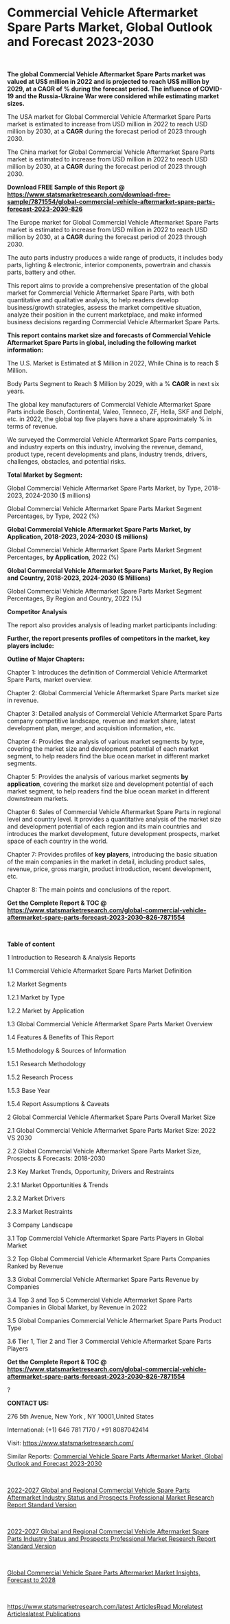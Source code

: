 <h1>Commercial Vehicle Aftermarket Spare Parts Market, Global Outlook and Forecast 2023-2030</h1><br/><p><strong>The global Commercial Vehicle Aftermarket Spare Parts market was valued at US$ million in 2022 and is projected to reach US$ million by 2029, at a <strong>CAGR</strong> of % during the forecast period. The influence of COVID-19 and the Russia-Ukraine War were considered while estimating market sizes.</strong></p>
 
 
 
 <p>The USA market for Global Commercial Vehicle Aftermarket Spare Parts market is estimated to increase from USD million in 2022 to reach USD million by 2030, at a <strong>CAGR</strong> during the forecast period of 2023 through 2030.</p>
 
 
 
 <p>The China market for Global Commercial Vehicle Aftermarket Spare Parts market is estimated to increase from USD million in 2022 to reach USD million by 2030, at a <strong>CAGR</strong> during the forecast period of 2023 through 2030.</p>
 
 
 
 <p><strong>Download FREE Sample of this Report @ <a href="https://www.statsmarketresearch.com/download-free-sample/7871554/global-commercial-vehicle-aftermarket-spare-parts-forecast-2023-2030-826">https://www.statsmarketresearch.com/download-free-sample/7871554/global-commercial-vehicle-aftermarket-spare-parts-forecast-2023-2030-826</a></strong></p>
 
 
 
 <p>The Europe market for Global Commercial Vehicle Aftermarket Spare Parts market is estimated to increase from USD million in 2022 to reach USD million by 2030, at a <strong>CAGR</strong> during the forecast period of 2023 through 2030.</p>
 
 
 
 <p>The auto parts industry produces a wide range of products, it includes body parts, lighting & electronic, interior components, powertrain and chassis parts, battery and other.</p>
 
 
 
 <p>This report aims to provide a comprehensive presentation of the global market for Commercial Vehicle Aftermarket Spare Parts, with both quantitative and qualitative analysis, to help readers develop business/growth strategies, assess the market competitive situation, analyze their position in the current marketplace, and make informed business decisions regarding Commercial Vehicle Aftermarket Spare Parts.</p>
 
 
 
 <p><strong>This report contains market size and forecasts of Commercial Vehicle Aftermarket Spare Parts in global, including the following market information:</strong></p>
 
 
 
 <p>The U.S. Market is Estimated at $ Million in 2022, While China is to reach $ Million.</p>
 
 
 
 <p>Body Parts Segment to Reach $ Million by 2029, with a % <strong>CAGR</strong> in next six years.</p>
 
 
 
 <p>The global key manufacturers of Commercial Vehicle Aftermarket Spare Parts include Bosch, Continental, Valeo, Tenneco, ZF, Hella, SKF and Delphi, etc. in 2022, the global top five players have a share approximately % in terms of revenue.</p>
 
 
 
 <p>We surveyed the Commercial Vehicle Aftermarket Spare Parts companies, and industry experts on this industry, involving the revenue, demand, product type, recent developments and plans, industry trends, drivers, challenges, obstacles, and potential risks.</p>
 
 
 
 <p><strong>Total Market by Segment:</strong></p>
 
 
 
 <p>Global Commercial Vehicle Aftermarket Spare Parts Market, by Type, 2018-2023, 2024-2030 ($ millions)</p>
 
 
 
 <p>Global Commercial Vehicle Aftermarket Spare Parts Market Segment Percentages, by Type, 2022 (%)</p>
 
 
 
 <p><strong>Global Commercial Vehicle Aftermarket Spare Parts Market, <strong>by Application</strong>, 2018-2023, 2024-2030 ($ millions)</strong></p>
 
 
 
 <p>Global Commercial Vehicle Aftermarket Spare Parts Market Segment Percentages, <strong>by Application</strong>, 2022 (%)</p>
 
 
 
 <p><strong>Global Commercial Vehicle Aftermarket Spare Parts Market, By Region and Country, 2018-2023, 2024-2030 ($ Millions)</strong></p>
 
 
 
 <p>Global Commercial Vehicle Aftermarket Spare Parts Market Segment Percentages, By Region and Country, 2022 (%)</p>
 
 
 
 <p><strong>Competitor Analysis</strong></p>
 
 
 
 <p>The report also provides analysis of leading market participants including:</p>
 
 
 
 <p><strong>Further, the report presents profiles of competitors in the market, <strong>key players</strong> include:</strong></p>
 
 
 
 <p><strong>Outline of Major Chapters:</strong></p>
 
 
 
 <p>Chapter 1: Introduces the definition of Commercial Vehicle Aftermarket Spare Parts, market overview.</p>
 
 
 
 <p>Chapter 2: Global Commercial Vehicle Aftermarket Spare Parts market size in revenue.</p>
 
 
 
 <p>Chapter 3: Detailed analysis of Commercial Vehicle Aftermarket Spare Parts company competitive landscape, revenue and market share, latest development plan, merger, and acquisition information, etc.</p>
 
 
 
 <p>Chapter 4: Provides the analysis of various market segments by type, covering the market size and development potential of each market segment, to help readers find the blue ocean market in different market segments.</p>
 
 
 
 <p>Chapter 5: Provides the analysis of various market segments <strong>by application</strong>, covering the market size and development potential of each market segment, to help readers find the blue ocean market in different downstream markets.</p>
 
 
 
 <p>Chapter 6: Sales of Commercial Vehicle Aftermarket Spare Parts in regional level and country level. It provides a quantitative analysis of the market size and development potential of each region and its main countries and introduces the market development, future development prospects, market space of each country in the world.</p>
 
 
 
 <p>Chapter 7: Provides profiles of <strong>key players</strong>, introducing the basic situation of the main companies in the market in detail, including product sales, revenue, price, gross margin, product introduction, recent development, etc.</p>
 
 
 
 <p>Chapter 8: The main points and conclusions of the report.</p>
 
 
 
 <div><b>Get the Complete Report & TOC @ <a href="https://www.statsmarketresearch.com/global-commercial-vehicle-aftermarket-spare-parts-forecast-2023-2030-826-7871554">https://www.statsmarketresearch.com/global-commercial-vehicle-aftermarket-spare-parts-forecast-2023-2030-826-7871554</a></b></div>
 
 
 
 <p><br />
 
 <b>Table of content</b></p>
 
 
 
 <p>1 Introduction to Research & Analysis Reports<br />
 
 1.1 Commercial Vehicle Aftermarket Spare Parts Market Definition<br />
 
 1.2 Market Segments<br />
 
 1.2.1 Market by Type<br />
 
 1.2.2 Market by Application<br />
 
 1.3 Global Commercial Vehicle Aftermarket Spare Parts Market Overview<br />
 
 1.4 Features & Benefits of This Report<br />
 
 1.5 Methodology & Sources of Information<br />
 
 1.5.1 Research Methodology<br />
 
 1.5.2 Research Process<br />
 
 1.5.3 Base Year<br />
 
 1.5.4 Report Assumptions & Caveats<br />
 
 2 Global Commercial Vehicle Aftermarket Spare Parts Overall Market Size<br />
 
 2.1 Global Commercial Vehicle Aftermarket Spare Parts Market Size: 2022 VS 2030<br />
 
 2.2 Global Commercial Vehicle Aftermarket Spare Parts Market Size, Prospects & Forecasts: 2018-2030<br />
 
 2.3 Key Market Trends, Opportunity, Drivers and Restraints<br />
 
 2.3.1 Market Opportunities & Trends<br />
 
 2.3.2 Market Drivers<br />
 
 2.3.3 Market Restraints<br />
 
 3 Company Landscape<br />
 
 3.1 Top Commercial Vehicle Aftermarket Spare Parts Players in Global Market<br />
 
 3.2 Top Global Commercial Vehicle Aftermarket Spare Parts Companies Ranked by Revenue<br />
 
 3.3 Global Commercial Vehicle Aftermarket Spare Parts Revenue by Companies<br />
 
 3.4 Top 3 and Top 5 Commercial Vehicle Aftermarket Spare Parts Companies in Global Market, by Revenue in 2022<br />
 
 3.5 Global Companies Commercial Vehicle Aftermarket Spare Parts Product Type<br />
 
 3.6 Tier 1, Tier 2 and Tier 3 Commercial Vehicle Aftermarket Spare Parts Players</p>
 
 
 
 <div><b>Get the Complete Report & TOC @ <a href="https://www.statsmarketresearch.com/global-commercial-vehicle-aftermarket-spare-parts-forecast-2023-2030-826-7871554">https://www.statsmarketresearch.com/global-commercial-vehicle-aftermarket-spare-parts-forecast-2023-2030-826-7871554</a></b></div>
 
 
 
 <p>? </p>
 
 
 
 <p><b>CONTACT US:</b><br />
 
 276 5th Avenue, New York , NY 10001,United States<br />
 
 International: (+1) 646 781 7170 / +91 8087042414<br />
 
 Visit: <a href="https://www.statsmarketresearch.com/">https://www.statsmarketresearch.com/</a><br />
 
 Similar Reports: <a href="https://www.statsmarketresearch.com/global-commercial-vehicle-aftermarket-spare-parts-forecast-2023-2030-826-7871554">Commercial Vehicle Spare Parts Aftermarket Market, Global Outlook and Forecast 2023-2030</a><br />
 
 <br />
 
 <a href="https://www.statsmarketresearch.com/global-commercial-vehicle-aftermarket-spare-parts-forecast-2023-2030-826-7871554">2022-2027 Global and Regional Commercial Vehicle Spare Parts Aftermarket Industry Status and Prospects Professional Market Research Report Standard Version</a><br />
 
 <br />
 
 <a href="https://www.statsmarketresearch.com/global-commercial-vehicle-aftermarket-spare-parts-forecast-2023-2030-826-7871554">2022-2027 Global and Regional Commercial Vehicle Aftermarket Spare Parts Industry Status and Prospects Professional Market Research Report Standard Version</a><br />
 
 <br />
 
 <a href="https://www.statsmarketresearch.com/global-commercial-vehicle-aftermarket-spare-parts-forecast-2023-2030-826-7871554">Global Commercial Vehicle Spare Parts Aftermarket Market Insights, Forecast to 2028</a><br />
 
 <br />
 
 <a href="https://gyeongbokgung.com">https://www.statsmarketresearch.com/</a><a href="https://hallyeomaritime.com">latest Articles</a><a href="https://jingwansa.com">Read More</a><a href="https://nguoiviet.jp/">latest Articles</a><a href="https://www.intelmarketresearch.com/">latest Publications</a></p>